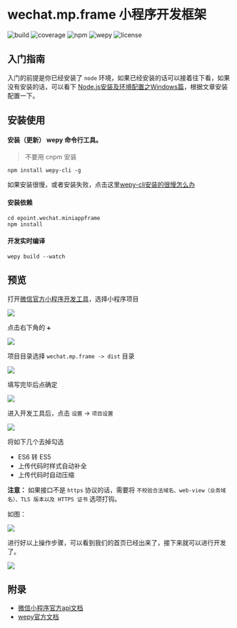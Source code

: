 # wechat.mp.frame 小程序开发框架

![build](https://img.shields.io/badge/build-passing-brightgreen.svg)
![coverage](	https://img.shields.io/coveralls/github/jekyll/jekyll.svg)
![npm](https://img.shields.io/badge/npm-6.1.0-blue.svg)
![wepy](https://img.shields.io/badge/wepy-1.7.3-blue.svg)
![license](https://img.shields.io/badge/license-MIT-green.svg)

## 入门指南

入门的前提是你已经安装了 `node` 环境，如果已经安装的话可以接着往下看，如果没有安装的话，可以看下 [Node.js安装及环境配置之Windows篇](https://www.jianshu.com/p/03a76b2e7e00)，根据文章安装配置一下。

## 安装使用

#### 安装（更新） wepy 命令行工具。

> 不要用 cnpm 安装

```
npm install wepy-cli -g
```

如果安装很慢，或者安装失败，点击这里[wepy-cli安装的很慢怎么办](https://github.com/Saberization/wechat-app-frame/issues/1)

#### 安装依赖

```
cd epoint.wechat.miniappframe
npm install
```

#### 开发实时编译

```
wepy build --watch
```

## 预览

打开[微信官方小程序开发工具](https://developers.weixin.qq.com/miniprogram/dev/devtools/download.html)，选择小程序项目

![](https://ws1.sinaimg.cn/large/006d7zD3gy1fu17l4tbnkj30os0wkadx.jpg)

点击右下角的 `➕`

![](https://ws1.sinaimg.cn/large/006d7zD3gy1fu17nl456ij31500wkdkc.jpg)

项目目录选择 `wechat.mp.frame -> dist` 目录

![](https://ws1.sinaimg.cn/large/006d7zD3gy1fu17p0f8d7j31d00ugdrs.jpg)

填写完毕后点确定

![](https://ws1.sinaimg.cn/large/006d7zD3gy1fu17pykpg4j30t20wktd5.jpg)

进入开发工具后，点击 `设置` -> `项目设置`

![](https://ws1.sinaimg.cn/large/006d7zD3gy1fu01m3bgyvj30u80fowi0.jpg)

将如下几个去掉勾选

- ES6 转 ES5
- 上传代码时样式自动补全
- 上传代码时自动压缩

__注意：__ 如果接口不是 `https` 协议的话，需要将 `不校验合法域名、web-view（业务域名）、TLS 版本以及 HTTPS 证书` 选项打钩。

如图：

![](https://ws1.sinaimg.cn/large/006d7zD3gy1fu01pkom8jj30k40cyq42.jpg)

进行好以上操作步骤，可以看到我们的首页已经出来了，接下来就可以进行开发了。

![](https://ws1.sinaimg.cn/large/006d7zD3gy1fu17qyjkdbj31r41a8n95.jpg)

## 附录

- [微信小程序官方api文档](https://developers.weixin.qq.com/miniprogram/dev/framework/compatibility.html)
- [wepy官方文档](https://tencent.github.io/wepy/document.html#/)